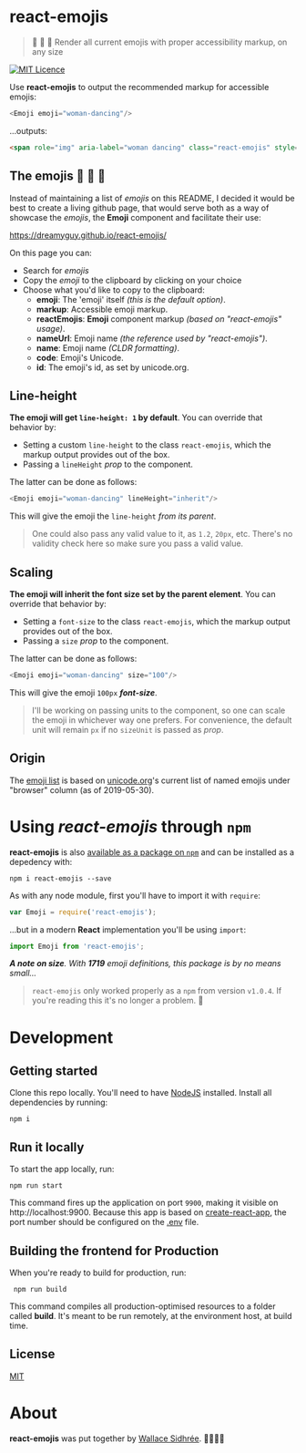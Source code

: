 # react-emojis

> :rocket: :hamster: :tada: Render all current emojis with proper accessibility markup, on any size

[![MIT Licence](https://img.shields.io/badge/license-MIT-blue.svg)](https://github.com/dreamyguy/react-emojis/blob/master/LICENSE)

Use **react-emojis** to output the recommended markup for accessible emojis:

```javascript
<Emoji emoji="woman-dancing"/>
```

...outputs:


```html
<span role="img" aria-label="woman dancing" class="react-emojis" style="line-height: 1;">💃</span>
```

## The emojis :tada: :balloon: :unicorn:

Instead of maintaining a list of _emojis_ on this README, I decided it would be best to create a living github page, that would serve both as a way of showcase the _emojis_, the **Emoji** component and facilitate their use:

https://dreamyguy.github.io/react-emojis/

On this page you can:

- Search for _emojis_
- Copy the _emoji_ to the clipboard by clicking on your choice
- Choose what you'd like to copy to the clipboard:
    - **emoji**: The 'emoji' itself _(this is the default option)_.
    - **markup**: Accessible emoji markup.
    - **reactEmojis**: **Emoji** component markup _(based on "react-emojis" usage)_.
    - **nameUrl**: Emoji name _(the reference used by "react-emojis")_.
    - **name**: Emoji name _(CLDR formatting)_.
    - **code**: Emoji's Unicode.
    - **id**: The emoji's id, as set by unicode.org.

## Line-height

**The emoji will get `line-height: 1` by default**. You can override that behavior by:

- Setting a custom `line-height` to the class `react-emojis`, which the markup output provides out of the box.
- Passing a `lineHeight` _prop_ to the component.

The latter can be done as follows:

```javascript
<Emoji emoji="woman-dancing" lineHeight="inherit"/>
```

This will give the emoji the `line-height` _from its parent_.

> One could also pass any valid value to it, as `1.2`, `20px`, etc. There's no validity check here so make sure you pass a valid value.

## Scaling

**The emoji will inherit the font size set by the parent element**. You can override that behavior by:

- Setting a `font-size` to the class `react-emojis`, which the markup output provides out of the box.
- Passing a `size` _prop_ to the component.

The latter can be done as follows:

```javascript
<Emoji emoji="woman-dancing" size="100"/>
```

This will give the emoji `100px` _**font-size**_.

> I'll be working on passing units to the component, so one can scale the emoji in whichever way one prefers. For convenience, the default unit will remain `px` if no `sizeUnit` is passed as _prop_.

## Origin

The [emoji list](https://github.com/dreamyguy/react-emojis/blob/master/src/app/components/EmojiData.js) is based on [unicode.org](https://unicode.org/emoji/charts/full-emoji-list.html)'s current list of named emojis under "browser" column (as of 2019-05-30).

# Using _react-emojis_ through `npm`

**react-emojis** is also [available as a package on `npm`](https://www.npmjs.com/package/react-emojis) and can be installed as a depedency with:

    npm i react-emojis --save

As with any node module, first you'll have to import it with `require`:

```javascript
var Emoji = require('react-emojis');
```

...but in a modern **React** implementation you'll be using `import`:

```javascript
import Emoji from 'react-emojis';
```

_**A note on size**. With **1719** emoji definitions, this package is by no means small..._

> `react-emojis` only worked properly as a `npm` from version `v1.0.4`. If you're reading this it's no longer a problem. :tada:

# Development

## Getting started

Clone this repo locally. You'll need to have [NodeJS][1] installed. Install all dependencies by running:

    npm i

## Run it locally

To start the app locally, run:

    npm run start

This command fires up the application on port `9900`, making it visible on http://localhost:9900. Because this app is based on [create-react-app][2], the port number should be configured on the [.env](https://github.com/dreamyguy/react-emojis/blob/master/.env#L1) file.

## Building the frontend for Production

When you're ready to build for production, run:

     npm run build

This command compiles all production-optimised resources to a folder called **build**. It's meant to be run remotely, at the environment host, at build time.

## License

[MIT](LICENSE)

# About

**react-emojis** was put together by [Wallace Sidhrée][1]. 👨‍💻🇳🇴

  [1]: http://sidhree.com/
  [2]: https://facebook.github.io/create-react-app/
